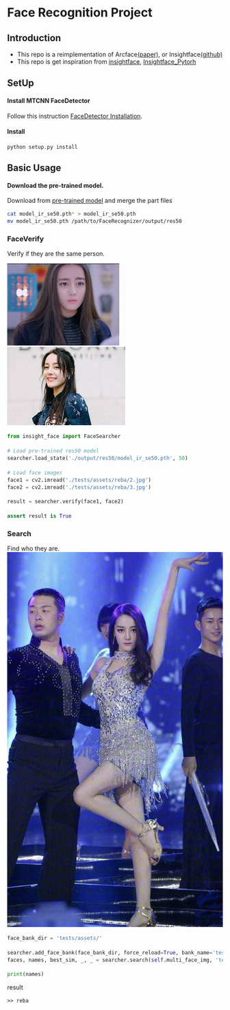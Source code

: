 # Face Recognition Project 


## Introduction
- This repo is a reimplementation of Arcface[(paper)](https://arxiv.org/abs/1801.07698), or Insightface[(github)](https://github.com/deepinsight/insightface)
- This repo is get inspiration from [insightface](https://github.com/deepinsight/insightface), [Insightface_Pytorh](https://github.com/TreB1eN/InsightFace_Pytorch)

## SetUp
#### Install MTCNN FaceDetector
Follow this instruction [FaceDetector Installation](./FaceDetector/README.md).

#### Install
```
python setup.py install
```

## Basic Usage
#### Download the pre-trained model.
Download from [pre-trained model](https://github.com/faciallab/Models/tree/master/InsightFace) and merge the part files

```bash
cat model_ir_se50.pth* > model_ir_se50.pth
mv model_ir_se50.pth /path/to/FaceRecognizer/output/res50
```

### FaceVerify
Verify if they are the same person.

![reba](./tests/assets/reba/3.jpg)![reba2](./tests/assets/reba/2.jpg)
```py
from insight_face import FaceSearcher

# Load pre-trained res50 model
searcher.load_state('./output/res50/model_ir_se50.pth', 50)

# Load face images
face1 = cv2.imread('./tests/assets/reba/2.jpg')
face2 = cv2.imread('./tests/assets/reba/3.jpg')

result = searcher.verify(face1, face2)

assert result is True
```

### Search
Find who they are. 
![reba](./tests/assets/multi_face.jpg)
```py
face_bank_dir = 'tests/assets/'

searcher.add_face_bank(face_bank_dir, force_reload=True, bank_name='test')
faces, names, best_sim, _, _ = searcher.search(self.multi_face_img, 'test')

print(names)
```
result
```
>> reba
```